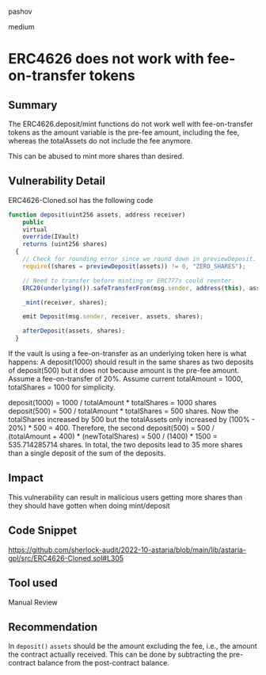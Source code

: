 pashov

medium

# ERC4626 does not work with fee-on-transfer tokens

## Summary
The ERC4626.deposit/mint functions do not work well with fee-on-transfer tokens as the amount variable is the pre-fee amount, including the fee, whereas the totalAssets do not include the fee anymore.

This can be abused to mint more shares than desired.

## Vulnerability Detail
ERC4626-Cloned.sol has the following code
```jsx
function deposit(uint256 assets, address receiver)
    public
    virtual
    override(IVault)
    returns (uint256 shares)
  {
    // Check for rounding error since we round down in previewDeposit.
    require((shares = previewDeposit(assets)) != 0, "ZERO_SHARES");

    // Need to transfer before minting or ERC777s could reenter.
    ERC20(underlying()).safeTransferFrom(msg.sender, address(this), assets);

    _mint(receiver, shares);

    emit Deposit(msg.sender, receiver, assets, shares);

    afterDeposit(assets, shares);
  }
```
If the vault is using a fee-on-transfer as an underlying token here is what happens:
A deposit(1000) should result in the same shares as two deposits of deposit(500) but it does not because amount is the pre-fee amount.
Assume a fee-on-transfer of 20%. Assume current totalAmount = 1000, totalShares = 1000 for simplicity.

deposit(1000) = 1000 / totalAmount * totalShares = 1000 shares
deposit(500) = 500 / totalAmount * totalShares = 500 shares. Now the totalShares increased by 500 but the totalAssets only increased by (100% - 20%) * 500 = 400. Therefore, the second deposit(500) = 500 / (totalAmount + 400) * (newTotalShares) = 500 / (1400) * 1500 = 535.714285714 shares.
In total, the two deposits lead to 35 more shares than a single deposit of the sum of the deposits.

## Impact
This vulnerability can result in malicious users getting more shares than they should have gotten when doing mint/deposit

## Code Snippet
https://github.com/sherlock-audit/2022-10-astaria/blob/main/lib/astaria-gpl/src/ERC4626-Cloned.sol#L305
## Tool used

Manual Review

## Recommendation
In `deposit()` `assets` should be the amount excluding the fee, i.e., the amount the contract actually received.
This can be done by subtracting the pre-contract balance from the post-contract balance.